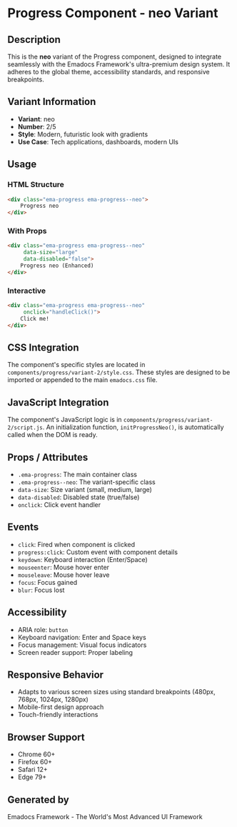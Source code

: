 # Progress Component - neo Variant

## Description
This is the **neo** variant of the Progress component, designed to integrate seamlessly with the Emadocs Framework's ultra-premium design system. It adheres to the global theme, accessibility standards, and responsive breakpoints.

## Variant Information
- **Variant**: neo
- **Number**: 2/5
- **Style**: Modern, futuristic look with gradients
- **Use Case**: Tech applications, dashboards, modern UIs

## Usage

### HTML Structure
```html
<div class="ema-progress ema-progress--neo">
    Progress neo
</div>
```

### With Props
```html
<div class="ema-progress ema-progress--neo" 
     data-size="large" 
     data-disabled="false">
    Progress neo (Enhanced)
</div>
```

### Interactive
```html
<div class="ema-progress ema-progress--neo" 
     onclick="handleClick()">
    Click me!
</div>
```

## CSS Integration
The component's specific styles are located in `components/progress/variant-2/style.css`. These styles are designed to be imported or appended to the main `emadocs.css` file.

## JavaScript Integration
The component's JavaScript logic is in `components/progress/variant-2/script.js`. An initialization function, `initProgressNeo()`, is automatically called when the DOM is ready.

## Props / Attributes
- `.ema-progress`: The main container class
- `.ema-progress--neo`: The variant-specific class
- `data-size`: Size variant (small, medium, large)
- `data-disabled`: Disabled state (true/false)
- `onclick`: Click event handler

## Events
- `click`: Fired when component is clicked
- `progress:click`: Custom event with component details
- `keydown`: Keyboard interaction (Enter/Space)
- `mouseenter`: Mouse hover enter
- `mouseleave`: Mouse hover leave
- `focus`: Focus gained
- `blur`: Focus lost

## Accessibility
- ARIA role: `button`
- Keyboard navigation: Enter and Space keys
- Focus management: Visual focus indicators
- Screen reader support: Proper labeling

## Responsive Behavior
- Adapts to various screen sizes using standard breakpoints (480px, 768px, 1024px, 1280px)
- Mobile-first design approach
- Touch-friendly interactions

## Browser Support
- Chrome 60+
- Firefox 60+
- Safari 12+
- Edge 79+

## Generated by
Emadocs Framework - The World's Most Advanced UI Framework

